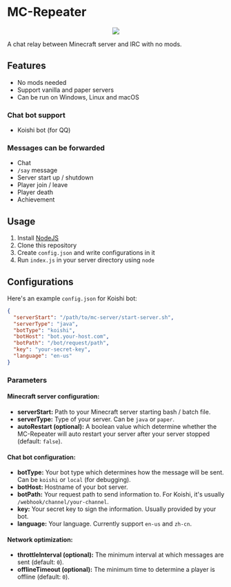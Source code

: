 # MC-Repeater

<p align="center"><img src="https://user-images.githubusercontent.com/20534082/69478424-119c6200-0e2d-11ea-979b-cafd2d1daf49.png"/></p>

A chat relay between Minecraft server and IRC with no mods.

## Features

+ No mods needed
+ Support vanilla and paper servers
+ Can be run on Windows, Linux and macOS

### Chat bot support

+ Koishi bot (for QQ)

### Messages can be forwarded

+ Chat
+ `/say` message
+ Server start up / shutdown
+ Player join / leave
+ Player death
+ Achievement

## Usage

1. Install [NodeJS](https://nodejs.org/)
2. Clone this repository
3. Create `config.json` and write configurations in it
4. Run `index.js` in your server directory using `node`

## Configurations

Here's an example `config.json` for Koishi bot:

```json
{
  "serverStart": "/path/to/mc-server/start-server.sh",
  "serverType": "java",
  "botType": "koishi",
  "botHost": "bot.your-host.com",
  "botPath": "/bot/request/path",
  "key": "your-secret-key",
  "language": "en-us"
}
```

### Parameters

#### Minecraft server configuration:

+ **serverStart:** Path to your Minecraft server starting bash / batch file.
+ **serverType:** Type of your server. Can be `java` or `paper`.
+ **autoRestart (optional):** A boolean value which determine whether the MC-Repeater will auto restart your server after your server stopped (default: `false`).

#### Chat bot configuration:

+ **botType:** Your bot type which determines how the message will be sent. Can be `koishi` or `local` (for debugging).
+ **botHost:** Hostname of your bot server.
+ **botPath:** Your request path to send information to. For Koishi, it's usually `/webhook/channel/your-channel`.
+ **key:** Your secret key to sign the information. Usually provided by your bot.
+ **language:** Your language. Currently support `en-us` and `zh-cn`.

#### Network optimization:

+ **throttleInterval (optional):** The minimum interval at which messages are sent (default: `0`).
+ **offlineTimeout (optional):** The minimum time to determine a player is offline (default: `0`).
